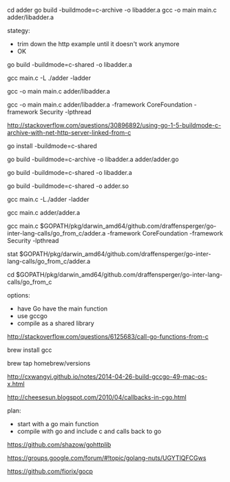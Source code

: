 cd adder
go build -buildmode=c-archive -o libadder.a
gcc -o main main.c adder/libadder.a


stategy:
- trim down the http example until it doesn't work anymore
- OK

go build -buildmode=c-shared -o libadder.a

gcc main.c -L ./adder -ladder

gcc -o main main.c adder/libadder.a

gcc -o main main.c adder/libadder.a -framework CoreFoundation -framework Security -lpthread


http://stackoverflow.com/questions/30896892/using-go-1-5-buildmode-c-archive-with-net-http-server-linked-from-c

go install -buildmode=c-shared

go build -buildmode=c-archive -o libadder.a adder/adder.go


go build -buildmode=c-shared -o libadder.a

go build -buildmode=c-shared -o adder.so

gcc main.c -L./adder -ladder

gcc main.c adder/adder.a

gcc main.c $GOPATH/pkg/darwin_amd64/github.com/draffensperger/go-inter-lang-calls/go_from_c/adder.a -framework CoreFoundation -framework Security -lpthread


stat $GOPATH/pkg/darwin_amd64/github.com/draffensperger/go-inter-lang-calls/go_from_c/adder.a


cd $GOPATH/pkg/darwin_amd64/github.com/draffensperger/go-inter-lang-calls/go_from_c

options:
- have Go have the main function
- use gccgo
- compile as a shared library

http://stackoverflow.com/questions/6125683/call-go-functions-from-c

brew install gcc

brew tap homebrew/versions

http://cxwangyi.github.io/notes/2014-04-26-build-gccgo-49-mac-os-x.html

http://cheesesun.blogspot.com/2010/04/callbacks-in-cgo.html


plan:
- start with a go main function
- compile with go and include c and calls back to go


https://github.com/shazow/gohttplib

https://groups.google.com/forum/#!topic/golang-nuts/UGYTlQFCGws

https://github.com/fiorix/gocp
